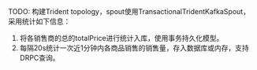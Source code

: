 TODO:
构建Trident topology，spout使用TransactionalTridentKafkaSpout，采用统计如下信息：
1)	将各销售商的总的totalPrice进行统计入库，使用事务持久化模型。
2)	每隔20s统计一次近1分钟内各商品销售的销售量，存入数据库或内存，支持DRPC查询。
